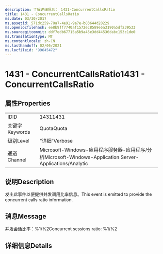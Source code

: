 ```yaml
---
description: 了解详细信息： 1431-ConcurrentCallsRatio
title: 1431 - ConcurrentCallsRatio
ms.date: 03/30/2017
ms.assetid: 571dc259-78a7-4e91-9a7e-b83644d20229
ms.openlocfilehash: ee8b9ff7740af1572ec8589e6a3190a5df239533
ms.sourcegitcommit: ddf7edb67715a5b9a45e3dd44536dabc153c1de0
ms.translationtype: MT
ms.contentlocale: zh-CN
ms.lasthandoff: 02/06/2021
ms.locfileid: "99645472"
---
```

# <a name="1431---concurrentcallsratio"></a><span data-ttu-id="f0a6b-103">1431 - ConcurrentCallsRatio</span><span class="sxs-lookup"><span data-stu-id="f0a6b-103">1431 - ConcurrentCallsRatio</span></span>

## <a name="properties"></a><span data-ttu-id="f0a6b-104">属性</span><span class="sxs-lookup"><span data-stu-id="f0a6b-104">Properties</span></span>  
  
|||  
|-|-|  
|<span data-ttu-id="f0a6b-105">ID</span><span class="sxs-lookup"><span data-stu-id="f0a6b-105">ID</span></span>|<span data-ttu-id="f0a6b-106">1431</span><span class="sxs-lookup"><span data-stu-id="f0a6b-106">1431</span></span>|  
|<span data-ttu-id="f0a6b-107">关键字</span><span class="sxs-lookup"><span data-stu-id="f0a6b-107">Keywords</span></span>|<span data-ttu-id="f0a6b-108">Quota</span><span class="sxs-lookup"><span data-stu-id="f0a6b-108">Quota</span></span>|  
|<span data-ttu-id="f0a6b-109">级别</span><span class="sxs-lookup"><span data-stu-id="f0a6b-109">Level</span></span>|<span data-ttu-id="f0a6b-110">“详细”</span><span class="sxs-lookup"><span data-stu-id="f0a6b-110">Verbose</span></span>|  
|<span data-ttu-id="f0a6b-111">通道</span><span class="sxs-lookup"><span data-stu-id="f0a6b-111">Channel</span></span>|<span data-ttu-id="f0a6b-112">Microsoft-Windows-应用程序服务器-应用程序/分析</span><span class="sxs-lookup"><span data-stu-id="f0a6b-112">Microsoft-Windows-Application Server-Applications/Analytic</span></span>|  
  
## <a name="description"></a><span data-ttu-id="f0a6b-113">说明</span><span class="sxs-lookup"><span data-stu-id="f0a6b-113">Description</span></span>  

 <span data-ttu-id="f0a6b-114">发出此事件以便提供并发调用比率信息。</span><span class="sxs-lookup"><span data-stu-id="f0a6b-114">This event is emitted to provide the concurrent calls ratio information.</span></span>  
  
## <a name="message"></a><span data-ttu-id="f0a6b-115">消息</span><span class="sxs-lookup"><span data-stu-id="f0a6b-115">Message</span></span>  

 <span data-ttu-id="f0a6b-116">并发会话比率：%1/%2</span><span class="sxs-lookup"><span data-stu-id="f0a6b-116">Concurrent sessions ratio: %1/%2</span></span>  
  
## <a name="details"></a><span data-ttu-id="f0a6b-117">详细信息</span><span class="sxs-lookup"><span data-stu-id="f0a6b-117">Details</span></span>
